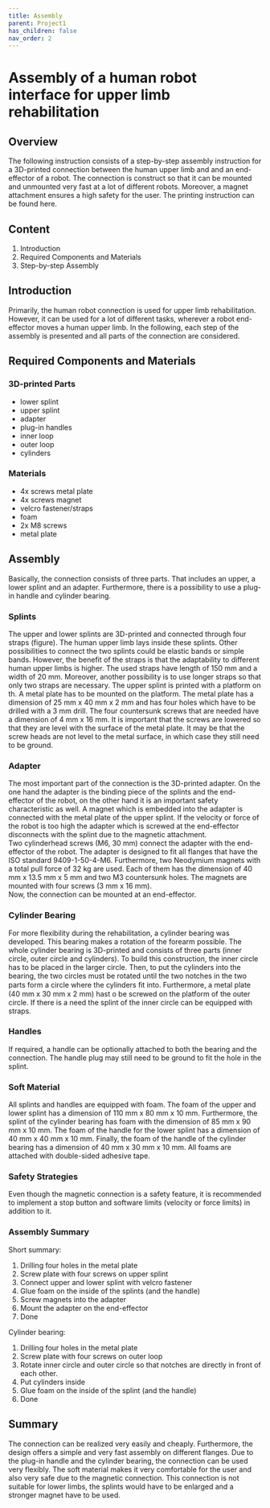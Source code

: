 ```yaml
---
title: Assembly
parent: Project1
has_children: false
nav_order: 2
---
```


# Assembly of a human robot interface for upper limb rehabilitation 
## Overview
The following  instruction consists of a step-by-step  assembly instruction for a 3D-printed 
connection between the human upper limb and and an end-effector of a robot. The 
connection is construct so that it can be mounted and unmounted  very fast at a lot of 
different robots. Moreover, a magnet attachment ensures a high safety for the user. The 
printing instruction can be found here.

## Content 
1. Introduction
1. Required Components and Materials
1. Step-by-step Assembly

## Introduction
Primarily, the human robot connection is used for upper limb rehabilitation. However, it can 
be used for a lot of different tasks, wherever a robot end-effector moves a human upper 
limb. In the following,  each step of the assembly is presented and all parts of the connection 
are considered.

## Required Components and Materials 

### 3D-printed Parts
-  lower splint 
-  upper splint 
-  adapter 
-  plug-in handles 
-  inner loop 
-  outer loop 
-  cylinders 
### Materials 
-  4x screws metal plate 
-  4x screws magnet 
-  velcro fastener/straps 
-  foam 
-  2x M8 screws 
-  metal plate 

## Assembly 
Basically, the connection consists of three parts. That includes an upper, a lower splint and 
an adapter. Furthermore, there is a possibility to use a plug-in handle and cylinder bearing.  

### Splints
The upper and lower splints are 3D-printed and  connected through four straps (figure). The 
human upper limb lays inside these splints. Other possibilities to connect the two splints 
could be elastic bands or simple bands. However, the benefit of the straps is that the 
adaptability to different human upper limbs is higher. The used straps have  length of 150 
mm and a width of 20 mm. Moreover, another possibility is to use longer straps so that only 
two straps are necessary. The upper splint is printed with a platform on th. A metal plate has 
to be mounted on the platform. The metal plate has a dimension of 25 mm x 40 mm x 2 mm 
and has four holes which have to be drilled with a 3 mm drill. The four countersunk screws 
that are needed have a dimension of 4 mm x 16 mm. It is important that the screws are 
lowered so that they are level with the surface of the metal plate. It may be that the screw 
heads are not level to the metal surface, in which case they still need to be ground.

### Adapter

The most important part of the connection is the 3D-printed adapter. On the one hand the 
adapter is the binding piece of the splints and the end-effector of the robot, on the other 
hand it is an important safety characteristic as well. A magnet which is embedded into the 
adapter is connected with the metal plate of the upper splint. If the velocity or force of the 
robot is too high the adapter which is screwed at the end-effector disconnects with the 
splint due to the magnetic attachment.   
Two cylinderhead screws (M6, 30 mm) connect the adapter with the end-effector of the 
robot. The adapter is designed to fit all flanges that have the ISO standard 9409-1-50-4-M6. 
Furthermore, two Neodymium magnets with a total pull force of 32 kg are used. Each of 
them has the dimension of 40 mm x 13.5 mm x 5 mm and two M3 countersunk holes. The 
magnets are mounted with four screws (3 mm x 16 mm).   
Now, the connection can be mounted at an end-effector. 

### Cylinder Bearing
For more flexibility during the rehabilitation, a cylinder bearing was developed. This 
bearing makes a rotation of the forearm possible. The whole cylinder bearing is 3D-printed 
and consists of three parts (inner circle, outer circle and cylinders). To build this 
construction, the inner circle has to be placed in the larger circle. Then, to put the cylinders 
into the bearing, the two circles must be rotated until the two notches in the two parts form 
a circle where the cylinders ﬁt into. Furthermore, a metal plate (40 mm x 30 mm x 2 
mm) hast o be screwed on the platform of the outer circle. If there is a need the 
splint of the inner circle can be equipped with straps. 

###  Handles 
If  required,  a  handle  can  be  optionally  attached  to  both  the  bearing  and  the  connection. The handle plug may still need to be ground to fit the hole in the splint. 
 
### Soft Material 
All splints and handles are equipped with foam. The foam of the upper and lower splint has a 
dimension of 110 mm x 80 mm x 10 mm. Furthermore, the splint of the cylinder bearing has 
foam with the dimension of 85 mm x 90 mm x 10 mm. The foam of the handle for the lower 
splint has a dimension of 40 mm x 40 mm x 10 mm. Finally, the foam of the handle of 
the cylinder bearing has a dimension of 40 mm x 30 mm x 10 mm. All foams are attached 
with double-sided adhesive tape.  
 
###  Safety Strategies 
Even though the magnetic connection is a safety feature, it is recommended to implement a 
stop button and software limits (velocity or force limits) in addition to it. 

### Assembly Summary
Short summary: 
1.  Drilling four holes in the metal plate 
1.  Screw plate with four screws on upper splint 
1.  Connect upper and lower splint with velcro fastener 
1.  Glue foam on the inside of the splints (and the handle) 
1.  Screw magnets into the adapter 
1.  Mount the adapter on the end-effector 
1.  Done 

Cylinder bearing: 
1.  Drilling four holes in the metal plate 
1.  Screw plate with four screws on outer loop 
1.  Rotate inner circle and outer circle so that notches are directly in front of each other. 
1.  Put cylinders inside 
1.  Glue foam on the inside of the splint (and the handle) 
1.  Done 

## Summary
The connection can be realized very easily and cheaply. Furthermore, the design offers a 
simple and very fast assembly on different flanges. Due to the plug-in handle and the 
cylinder bearing, the connection can be used very flexibly. The soft material makes it very 
comfortable for the user and also very safe due to the magnetic connection. This connection 
is not suitable for lower limbs, the splints would have to be enlarged and a stronger magnet 
have to be used. 
